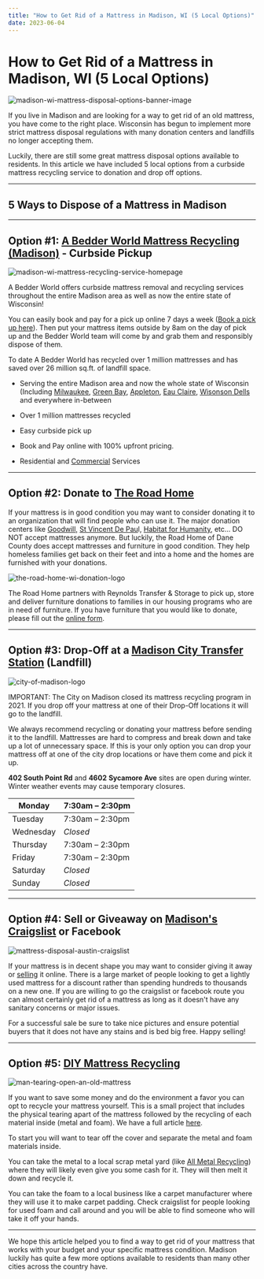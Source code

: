 ```yaml
---
title: "How to Get Rid of a Mattress in Madison, WI (5 Local Options)"
date: 2023-06-04
---
```


# How to Get Rid of a Mattress in Madison, WI (5 Local Options)

![madison-wi-mattress-disposal-options-banner-image](images/Most-Attractive-Youtube-Thumbnail-2023-03-22T085718.389-1024x576.png)

If you live in Madison and are looking for a way to get rid of an old mattress, you have come to the right place. Wisconsin has begun to implement more strict mattress disposal regulations with many donation centers and landfills no longer accepting them.

Luckily, there are still some great mattress disposal options available to residents. In this article we have included 5 local options from a curbside mattress recycling service to donation and drop off options.

* * *

## 5 Ways to Dispose of a Mattress in Madison

* * *

## Option #1: [A Bedder World Mattress Recycling (Madison)](https://www.abedderworld.com/Madison-WI) - Curbside Pickup

![madison-wi-mattress-recycling-service-homepage](images/Screen-Shot-2023-03-21-at-7.02.50-PM-1024x563.png)

A Bedder World offers curbside mattress removal and recycling services throughout the entire Madison area as well as now the entire state of Wisconsin!

You can easily book and pay for a pick up online 7 days a week ([Book a pick up here](https://www.abedderworld.com/book-online/)). Then put your mattress items outside by 8am on the day of pick up and the Bedder World team will come by and grab them and responsibly dispose of them.

To date A Bedder World has recycled over 1 million mattresses and has saved over 26 million sq.ft. of landfill space.

- Serving the entire Madison area and now the whole state of Wisconsin (Including [Milwaukee](https://www.abedderworld.com/how-to-get-rid-of-a-mattress-in-milwaukee-wi.html/), [Green Bay](https://www.abedderworld.com/Green-Bay-WI), [Appleton](https://www.abedderworld.com/Appleton-WI), [Eau Claire](https://www.abedderworld.com/Eau-Claire-WI), [Wisonson Dells](https://www.abedderworld.com/Wisconsin-Dells-WI) and everywhere in-between

- Over 1 million mattresses recycled

- Easy curbside pick up

- Book and Pay online with 100% upfront pricing.

- Residential and [Commercial](https://www.abedderworld.com/commercial/) Services

* * *

## Option #2: Donate to [The Road Home](https://trhome.org/furniture-donations/)

If your mattress is in good condition you may want to consider donating it to an organization that will find people who can use it. The major donation centers like [Goodwill,](https://www.abedderworld.com/does-goodwill-take-mattresses-4-alternative-options.html/) [St Vincent De Pau](https://svdpmadison.org/donate/give-goods/)l, [Habitat for Humanity](https://habitatdane.org/restore/donate-items/), etc... DO NOT accept mattresses anymore. But luckily, the Road Home of Dane County does accept mattresses and furniture in good condition. They help homeless families get back on their feet and into a home and the homes are furnished with your donations.

![the-road-home-wi-donation-logo](images/Screen-Shot-2023-03-21-at-7.10.45-PM.png)

The Road Home partners with Reynolds Transfer & Storage to pick up, store and deliver furniture donations to families in our housing programs who are in need of furniture. If you have furniture that you would like to donate, please fill out the [online form](https://docs.google.com/forms/d/e/1FAIpQLSdJJxnPTqdNUEd1DstulFiqbjTjMjmqzLqWB-HKQAdd8jMx4Q/viewform?c=0&w=1).

* * *

## Option #3: Drop-Off at a [Madison City Transfer Station](https://www.cityofmadison.com/streets/Drop-Off/index.cfm) (Landfill)

![city-of-madison-logo](images/Screen-Shot-2023-03-21-at-7.27.13-PM.png)

IMPORTANT: The City on Madison closed its mattress recycling program in 2021. If you drop off your mattress at one of their Drop-Off locations it will go to the landfill.

We always recommend recycling or donating your mattress before sending it to the landfill. Mattresses are hard to compress and break down and take up a lot of unnecessary space. If this is your only option you can drop your mattress off at one of the city drop locations or have them come and pick it up.

**402 South Point Rd** and **4602** **Sycamore Ave** sites are open during winter. Winter weather events may cause temporary closures.

| Monday | 7:30am – 2:30pm |
| --- | --- |
| Tuesday | 7:30am – 2:30pm |
| Wednesday | _Closed_ |
| Thursday | 7:30am – 2:30pm |
| Friday | 7:30am – 2:30pm |
| Saturday | _Closed_ |
| Sunday | _Closed_ |

* * *

## Option #4: Sell or Giveaway on [Madison's Craigslist](https://madison.craigslist.org/) or Facebook

![mattress-disposal-austin-craigslist](images/Screen-Shot-2019-12-11-at-8.06.07-AM-edited.png)

If your mattress is in decent shape you may want to consider giving it away or [selling](https://www.abedderworld.com/how-to-sell-used-mattresses.html/) it online. There is a large market of people looking to get a lightly used mattress for a discount rather than spending hundreds to thousands on a new one. If you are willing to go the craigslist or facebook route you can almost certainly get rid of a mattress as long as it doesn't have any sanitary concerns or major issues.

For a successful sale be sure to take nice pictures and ensure potential buyers that it does not have any stains and is bed big free. Happy selling!

* * *

## Option #5: [DIY Mattress Recycling](https://www.abedderworld.com/how-to-recycle-a-mattress/)

![man-tearing-open-an-old-mattress](images/Screen-Shot-2019-04-08-at-1.56.55-PM-1024x572.webp)

If you want to save some money and do the environment a favor you can opt to recycle your mattress yourself. This is a small project that includes the physical tearing apart of the mattress followed by the recycling of each material inside (metal and foam). We have a full article [here](https://www.abedderworld.com/how-to-recycle-a-mattress/).

To start you will want to tear off the cover and separate the metal and foam materials inside.

You can take the metal to a local scrap metal yard (like [All Metal Recycling](https://www.allmetalsrecyclingllc.com/)) where they will likely even give you some cash for it. They will then melt it down and recycle it.

You can take the foam to a local business like a carpet manufacturer where they will use it to make carpet padding. Check craigslist for people looking for used foam and call around and you will be able to find someone who will take it off your hands.

* * *

We hope this article helped you to find a way to get rid of your mattress that works with your budget and your specific mattress condition. Madison luckily has quite a few more options available to residents than many other cities across the country have.
